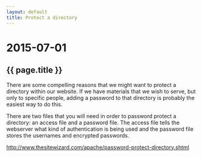 ```yaml
---
layout: default
title: Protect a directory
---
```


# 2015-07-01

## {{ page.title }}

There are some compelling reasons that we might want to protect a directory within our website. 
If we have materials that we wish to serve, but only to specific people, adding a password to that directory is probably the easiest way to do this. 

There are two files that you will need in order to password protect a directory: an access file and a password file. 
The access file tells the webserver what kind of authentication is being used and the password file stores the usernames and encrypted passwords. 



http://www.thesitewizard.com/apache/password-protect-directory.shtml